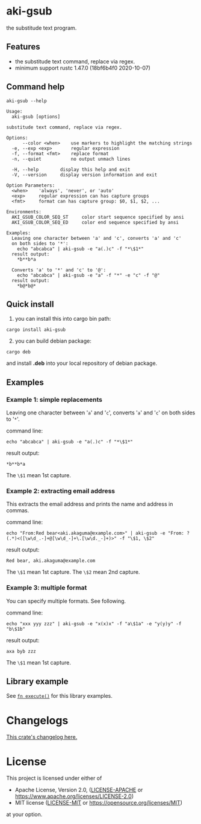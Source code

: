 # aki-gsub

the substitude text program.

## Features

- the substitude text command, replace via regex.
- minimum support rustc 1.47.0 (18bf6b4f0 2020-10-07)

## Command help

```
aki-gsub --help
```

```
Usage:
  aki-gsub [options]

substitude text command, replace via regex.

Options:
      --color <when>    use markers to highlight the matching strings
  -e, --exp <exp>       regular expression
  -f, --format <fmt>    replace format
  -n, --quiet           no output unmach lines

  -H, --help        display this help and exit
  -V, --version     display version information and exit

Option Parameters:
  <when>    'always', 'never', or 'auto'
  <exp>     regular expression can has capture groups
  <fmt>     format can has capture group: $0, $1, $2, ...

Environments:
  AKI_GSUB_COLOR_SEQ_ST     color start sequence specified by ansi
  AKI_GSUB_COLOR_SEQ_ED     color end sequence specified by ansi

Examples:
  Leaving one character between 'a' and 'c', converts 'a' and 'c'
  on both sides to '*':
    echo "abcabca" | aki-gsub -e "a(.)c" -f "*\$1*"
  result output:
    *b**b*a

  Converts 'a' to '*' and 'c' to '@':
    echo "abcabca" | aki-gsub -e "a" -f "*" -e "c" -f "@"
  result output:
    *b@*b@*
```

## Quick install

1. you can install this into cargo bin path:

```
cargo install aki-gsub
```

2. you can build debian package:

```
cargo deb
```

and install **.deb** into your local repository of debian package.

## Examples

### Example 1: simple replacements

Leaving one character between '`a`' and '`c`',
converts '`a`' and '`c`' on both sides to '`*`'.

command line:
```
echo "abcabca" | aki-gsub -e "a(.)c" -f "*\$1*"
```

result output:
```
*b**b*a
```

The `\$1` mean 1st capture.


### Example 2: extracting email address

This extracts the email address and prints the name and address in commas.

command line:
```
echo "From:Red bear<aki.akaguma@example.com>" | aki-gsub -e "From: ?(.*)<([\w\d_.-]+@[\w\d_-]+\.[\w\d._-]+)>" -f "\$1, \$2"
```

result output:
```
Red bear, aki.akaguma@example.com
```

The `\$1` mean 1st capture.
The `\$2` mean 2nd capture.


### Example 3: multiple format

You can specify multiple formats. See following.

command line:
```
echo "xxx yyy zzz" | aki-gsub -e "x(x)x" -f "a\$1a" -e "y(y)y" -f "b\$1b"
```

result output:
```
axa byb zzz
```

The `\$1` mean 1st capture.

## Library example

See [`fn execute()`] for this library examples.

[`fn execute()`]: crate::execute

# Changelogs

[This crate's changelog here.](https://github.com/aki-akaguma/aki-gsub/blob/main/CHANGELOG.md)

# License

This project is licensed under either of

 * Apache License, Version 2.0, ([LICENSE-APACHE](LICENSE-APACHE) or
   https://www.apache.org/licenses/LICENSE-2.0)
 * MIT license ([LICENSE-MIT](LICENSE-MIT) or
   https://opensource.org/licenses/MIT)

at your option.
